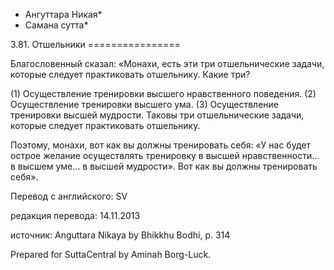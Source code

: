* Ангуттара Никая*
* Самана сутта*

3\.81\. Отшельники
\=\=\=\=\=\=\=\=\=\=\=\=\=\=\=\=

Благословенный сказал: «Монахи, есть эти три отшельнические задачи, которые следует практиковать отшельнику\. Какие три?

\(1\) Осуществление тренировки высшего нравственного поведения\. \(2\) Осуществление тренировки высшего ума\. \(3\) Осуществление тренировки высшей мудрости\. Таковы три отшельнические задачи, которые следует практиковать отшельнику\.

Поэтому, монахи, вот как вы должны тренировать себя: «У нас будет острое желание осуществлять тренировку в высшей нравственности… в высшем уме… в высшей мудрости»\. Вот как вы должны тренировать себя»\.

Перевод с английского: SV

редакция перевода: 14\.11\.2013

источник: Anguttara Nikaya by Bhikkhu Bodhi, p\. 314

Prepared for SuttaCentral by Aminah Borg\-Luck\.